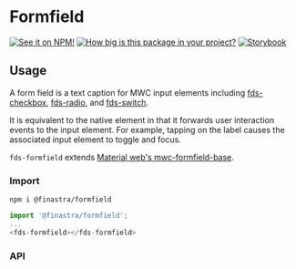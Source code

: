 # Formfield

[![See it on NPM!](https://img.shields.io/npm/v/@finastra/formfield?style=for-the-badge)](https://www.npmjs.com/package/@finastra/formfield)
[![How big is this package in your project?](https://img.shields.io/bundlephobia/minzip/@finastra/formfield?style=for-the-badge)](https://bundlephobia.com/result?p=@finastra/formfield')
[![Storybook](https://shields.io/badge/-Play%20with%20this%20web%20component-2a0481?logo=storybook&style=for-the-badge)](https://finastra.github.io/finastra-design-system/?path=/story/components-formfield--default)

## Usage

A form field is a text caption for MWC input elements including [fds-checkbox](https://finastra.github.io/finastra-design-system/?path=/docs/forms-checkbox--default), [fds-radio](https://finastra.github.io/finastra-design-system/?path=/docs/forms-radio--default), and [fds-switch](https://finastra.github.io/finastra-design-system/?path=/docs/forms-switch--default).

It is equivalent to the native <label> element in that it forwards user interaction events to the input element. For example, tapping on the label causes the associated input element to toggle and focus.

`fds-formfield` extends [Material web's mwc-formfield-base](https://github.com/material-components/material-web/tree/mwc/components/formfield).

### Import

```
npm i @finastra/formfield
```

```ts
import '@finastra/formfield';
...
<fds-formfield></fds-formfield>
```

### API

<!-- DOC -->
<!-- /DOC -->
